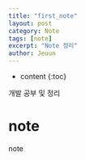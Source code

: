```yaml
---
title: "first_note"
layout: post
category: Note
tags: [note]
excerpt: "Note 정리"
author: Jeuun
---
```


* content
{:toc}

개발 공부 및 정리

# note 

note 

